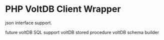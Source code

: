 PHP VoltDB Client Wrapper
=========================
json interface support.


future
voltDB SQL support
voltDB stored procedure
voltDB schema builder
